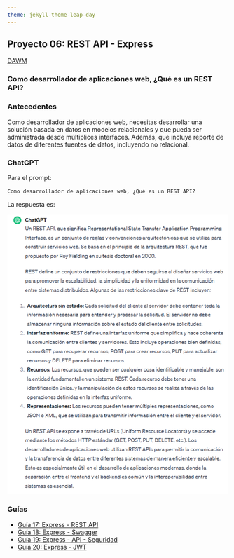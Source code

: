 ```yaml
---
theme: jekyll-theme-leap-day
---
```


## Proyecto 06: REST API - Express

[DAWM](/DAWM/)

### Como desarrollador de aplicaciones web, ¿Qué es un REST API?

### Antecedentes

Como desarrollador de aplicaciones web, necesitas desarrollar una solución basada en datos en modelos relacionales y que pueda ser administrada desde múltiplices interfaces. Además, que incluya reporte de datos de diferentes fuentes de datos, incluyendo no relacional.

### ChatGPT

Para el prompt: 

```
Como desarrollador de aplicaciones web, ¿Qué es un REST API? 
```
La respuesta es:

![respuesta](archivos/proyecto06-pregunta.png)

### Guías

* [Guía 17: Express - REST API](/DAWM/guias/2023/guia17)
* [Guía 18: Express - Swagger](/DAWM/guias/2023/guia18)
* [Guía 19: Express - API - Seguridad](/DAWM/guias/2023/guia19)
* [Guía 20: Express - JWT](/DAWM/guias/2023/guia20)